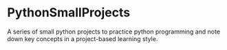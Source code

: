 # PythonSmallProjects
A series of small python projects to practice python programming and note down key concepts in a project-based learning style.
